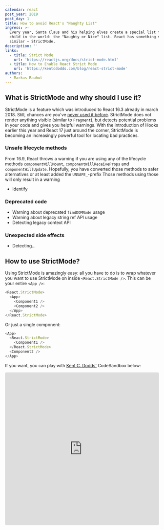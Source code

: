 ```yaml
---
calendar: react
post_year: 2019
post_day: 1
title: How to avoid React's "Naughty List"
ingress: >-
  Every year, Santa Claus and his helping elves create a special list for every
  child in the world: the "Naughty or Nice" list. React has something very
  similar – StrictMode.
description: ''
links:
  - title: Strict Mode
    url: 'https://reactjs.org/docs/strict-mode.html'
  - title: How to Enable React Strict Mode
    url: 'https://kentcdodds.com/blog/react-strict-mode'
authors:
  - Markus Rauhut
---
```

## What is StrictMode and why should I use it?

StrictMode is a feature which was introduced to React 16.3 already in march 2018. Still, chances are you've [never used it before](https://medium.com/nmc-techblog/wait-youre-not-using-react-strictmode-a9713927a33b). StrictMode does not render anything visible (similar to `Fragment`), but detects potential problems in your code and gives you helpful warnings. With the introduction of Hooks earlier this year and React 17 just around the corner, StrictMode is becoming an increasingly powerful tool for locating bad practices.

### Unsafe lifecycle methods

From 16.9, React throws a warning if you are using any of the lifecycle methods `componentWillMount`, `componentWillReceiveProps` and `componentWillUpdate`. Hopefully, you have converted those methods to safer alternatives or at least added the `UNSAFE_`-prefix Those methods using those will only result in a warning
- Identify

### Deprecated code
- Warning about deprecated `findDOMNode` usage
- Warning about legacy string ref API usage
- Detecting legacy context API

### Unexpected side effects
- Detecting...


## How to use StrictMode?

Using StrictMode is amazingly easy: all you have to do is to wrap whatever you want to use StrictMode on inside `<React.StrictMode />`. This can be your entire `<App />`:

```js 
<React.StrictMode>
  <App>
    <Component1 />
    <Component2 />
  </App>
</React.StrictMode>
```

Or just a single component:

```js 
<App>
  <React.StrictMode>
    <Component1 />
  </React.StrictMode>
  <Component2 />
</App>
```

If you want, you can play with [Kent C. Dodds'](https://twitter.com/kentcdodds) CodeSandbox below:

<iframe
     src="https://codesandbox.io/embed/y01q7vmpnz?autoresize=1&expanddevtools=1&fontsize=14&hidenavigation=1"
     style="width:100%; height:500px; border:0; border-radius: 4px; overflow:hidden;"
     title="React Codesandbox"
     allow="geolocation; microphone; camera; midi; vr; accelerometer; gyroscope; payment; ambient-light-sensor; encrypted-media; usb"
     sandbox="allow-modals allow-forms allow-popups allow-scripts allow-same-origin"
   ></iframe>
